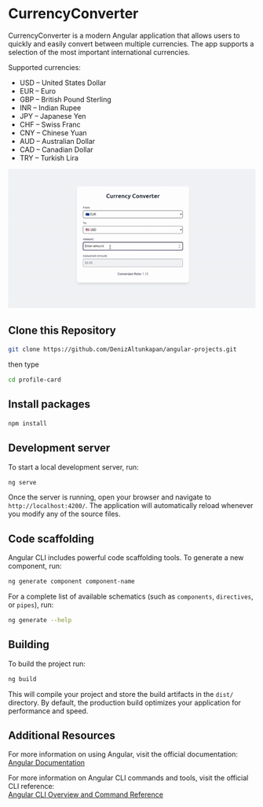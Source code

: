 # CurrencyConverter

CurrencyConverter is a modern Angular application that allows users to quickly and easily convert between multiple currencies. The app supports a selection of the most important international currencies.

Supported currencies:

- USD – United States Dollar  
- EUR – Euro  
- GBP – British Pound Sterling  
- INR – Indian Rupee  
- JPY – Japanese Yen  
- CHF – Swiss Franc  
- CNY – Chinese Yuan  
- AUD – Australian Dollar  
- CAD – Canadian Dollar  
- TRY – Turkish Lira

![Preview](preview.gif)

## Clone this Repository

```bash
git clone https://github.com/DenizAltunkapan/angular-projects.git
```

then type

```bash
cd profile-card
```

## Install packages

```bash
npm install
```

## Development server

To start a local development server, run:

```bash
ng serve
```

Once the server is running, open your browser and navigate to `http://localhost:4200/`. The application will automatically reload whenever you modify any of the source files.

## Code scaffolding

Angular CLI includes powerful code scaffolding tools. To generate a new component, run:

```bash
ng generate component component-name
```

For a complete list of available schematics (such as `components`, `directives`, or `pipes`), run:

```bash
ng generate --help
```

## Building

To build the project run:

```bash
ng build
```

This will compile your project and store the build artifacts in the `dist/` directory. By default, the production build optimizes your application for performance and speed.

## Additional Resources

For more information on using Angular, visit the official documentation:  
[Angular Documentation](https://angular.dev)

For more information on Angular CLI commands and tools, visit the official CLI reference:  
[Angular CLI Overview and Command Reference](https://angular.dev/tools/cli)
